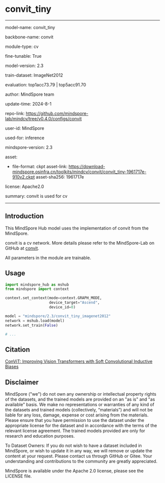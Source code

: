 # convit_tiny

---

model-name: convit_tiny

backbone-name: convit

module-type: cv

fine-tunable: True

model-version: 2.3

train-dataset: ImageNet2012

evaluation: top1acc73.79 | top5acc91.70

author: MindSpore team

update-time: 2024-8-1

repo-link: <https://github.com/mindspore-lab/mindcv/tree/v0.4.0/configs/convit>

user-id: MindSpore

used-for: inference

mindspore-version: 2.3

asset:

-
    file-format: ckpt
    asset-link: <https://download-mindspore.osinfra.cn/toolkits/mindcv/convit/convit_tiny-1961717e-910v2.ckpt>
    asset-sha256: 1961717e

license: Apache2.0

summary: convit is used for cv

---

## Introduction

This MindSpore Hub model uses the implementation of convit from the MindSpore.

convit is a cv network. More details please refer to the MindSpore-Lab on GitHub at [convit](https://github.com/mindspore-lab/mindcv/blob/v0.4.0/configs/convit/README.md).

All parameters in the module are trainable.

## Usage

```python
import mindspore_hub as mshub
from mindspore import context

context.set_context(mode=context.GRAPH_MODE,
                    device_target="Ascend",
                    device_id=0)

model = "mindspore/2.3/convit_tiny_imagenet2012"
network = mshub.load(model)
network.set_train(False)

# ...
```

## Citation

[ConViT: Improving Vision Transformers with Soft Convolutional Inductive Biases](https://arxiv.org/pdf/2103.10697.pdf)

## Disclaimer

MindSpore ("we") do not own any ownership or intellectual property rights of the datasets, and the trained models are provided on an "as is" and "as available" basis. We make no representations or warranties of any kind of the datasets and trained models (collectively, “materials”) and will not be liable for any loss, damage, expense or cost arising from the materials. Please ensure that you have permission to use the dataset under the appropriate license for the dataset and in accordance with the terms of the relevant license agreement. The trained models provided are only for research and education purposes.

To Dataset Owners: If you do not wish to have a dataset included in MindSpore, or wish to update it in any way, we will remove or update the content at your request. Please contact us through GitHub or Gitee. Your understanding and contributions to the community are greatly appreciated.

MindSpore is available under the Apache 2.0 license, please see the LICENSE file.
